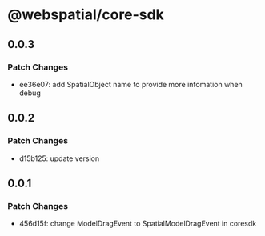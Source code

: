 # @webspatial/core-sdk

## 0.0.3

### Patch Changes

- ee36e07: add SpatialObject name to provide more infomation when debug

## 0.0.2

### Patch Changes

- d15b125: update version

## 0.0.1

### Patch Changes

- 456d15f: change ModelDragEvent to SpatialModelDragEvent in coresdk

